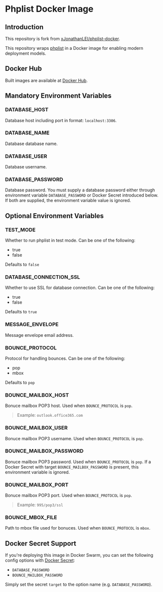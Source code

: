 # Phplist Docker Image

## Introduction

This repository is fork from [xJonathanLEI/phplist-docker](https://github.com/xJonathanLEI/phplist-docker).

This repository wraps [phplist](https://github.com/phpList/phplist3) in a Docker image for enabling modern deployment models.

## Docker Hub

Built images are available at [Docker Hub](https://hub.docker.com/r/xjonathanlei/phplist).

## Mandatory Environment Variables

### DATABASE_HOST

Database host including port in format: `localhost:3306`.

### DATABASE_NAME

Database database name.

### DATABASE_USER

Database username.

### DATABASE_PASSWORD

Database password. You must supply a database password either through environment variable `DATABASE_PASSWORD` or Docker Secret introduced below. If both are supplied, the environment variable value is ignored.

## Optional Environment Variables

### TEST_MODE

Whether to run phplist in test mode. Can be one of the following:

- true
- false

Defaults to `false`

### DATABASE_CONNECTION_SSL

Whether to use SSL for database connection. Can be one of the following:

- true
- false

Defaults to `true`

### MESSAGE_ENVELOPE

Message envelope email address.

### BOUNCE_PROTOCOL

Protocol for handling bounces. Can be one of the following:

- pop
- mbox

Defaults to `pop`

### BOUNCE_MAILBOX_HOST

Bonuce mailbox POP3 host. Used when `BOUNCE_PROTOCOL` is `pop`.

> Example: `outlook.office365.com`

### BOUNCE_MAILBOX_USER

Bonuce mailbox POP3 username. Used when `BOUNCE_PROTOCOL` is `pop`.

### BOUNCE_MAILBOX_PASSWORD

Bonuce mailbox POP3 password. Used when `BOUNCE_PROTOCOL` is `pop`. If a Docker Secret with target `BOUNCE_MAILBOX_PASSWORD` is present, this environment variable is ignored.

### BOUNCE_MAILBOX_PORT

Bonuce mailbox POP3 port. Used when `BOUNCE_PROTOCOL` is `pop`.

> Example: `995/pop3/ssl`

### BOUNCE_MBOX_FILE

Path to mbox file used for bonuces. Used when `BOUNCE_PROTOCOL` is `mbox`.

## Docker Secret Support

If you're deploying this image in Docker Swarm, you can set the following config options with [Docker Secret](https://docs.docker.com/engine/swarm/secrets/):

- `DATABASE_PASSWORD`
- `BOUNCE_MAILBOX_PASSWORD`

Simply set the secret `target` to the option name (e.g. `DATABASE_PASSWORD`).
